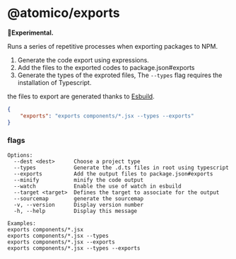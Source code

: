 # @atomico/exports

**🧪Experimental.**

Runs a series of repetitive processes when exporting packages to NPM.

1. Generate the code export using expressions.
2. Add the files to the exported codes to package.json#exports
3. Generate the types of the exproted files, The `--types` flag requires the installation of Typescript.

the files to export are generated thanks to [Esbuild](https://esbuild.github.io/).

```json
{
    "exports": "exports components/*.jsx --types --exports"
}
```

### flags

```
Options:
  --dest <dest>      Choose a project type
  --types            Generate the .d.ts files in root using typescript
  --exports          Add the output files to package.json#exports
  --minify           minify the code output
  --watch            Enable the use of watch in esbuild
  --target <target>  Defines the target to associate for the output
  --sourcemap        generate the sourcemap
  -v, --version      Display version number
  -h, --help         Display this message

Examples:
exports components/*.jsx
exports components/*.jsx --types
exports components/*.jsx --exports
exports components/*.jsx --types --exports
```

